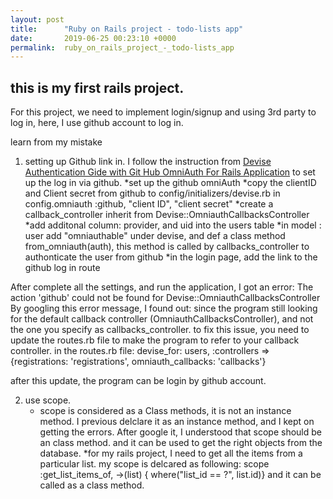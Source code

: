 ```yaml
---
layout: post
title:      "Ruby on Rails project - todo-lists app"
date:       2019-06-25 00:23:10 +0000
permalink:  ruby_on_rails_project_-_todo-lists_app
---
```


## this is my first rails project. 
For this project, we need to implement login/signup and using 3rd party to log in, here, I use github account to log in.

learn from my mistake
1. setting up Github link in. I follow the instruction from [Devise Authentication Gide with Git Hub OmniAuth For Rails Application](https://medium.com/@salmaeng71/devise-authentication-guide-with-github-omniauth-for-rails-application-220aa52d5b82) to set up the log in via github.
   *set up the github omniAuth
	 *copy the clientID and Client secret from github to config/initializers/devise.rb in config.omniauth :github, "client ID", "client secret"
	 *create a callback_controller inherit from Devise::OmniauthCallbacksController
	 *add additonal column: provider, and uid into the users table
	 *in model : user add "omniauthable" under devise, and def a class method from_omniauth(auth), this method is called by callbacks_controller to authonticate the user from github
	 *in the login page, add the link to the github log in route
	 
After complete all the settings, and run the application, I got an error: The action 'github' could not be found for Devise::OmniauthCallbacksController
By googling this error message, I found out:
since the program still looking for the default callback controller (OmniauthCallbacksController), and not the one you specify as callbacks_controller. 
to fix this issue, you need to update the routes.rb file to make the program to refer to your callback controller.
in the routes.rb file:
devise_for: users, :controllers => {registrations: 'registrations', omniauth_callbacks: 'callbacks'}

after this update, the program can be login by github account.

2. use scope.
    * scope is considered as a Class methods, it is not an instance method. 
       I previous delclare it as an instance method, and I kept on getting the errors. After google it, I understood that scope should be an class method. and it can be used to get the right objects from the database.
    *for my rails project, I need to get all the items from a particular list. my scope is delcared as following:
      scope :get_list_items_of, ->(list) { where("list_id == ?", list.id)}
			and it can be called as a class method. 

